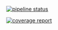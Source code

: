 [![pipeline status](https://stv.course.selab.ml/110598067/GeoProject/badges/master/pipeline.svg)](https://stv.course.selab.ml/110598067/GeoProject/commits/master)

[![coverage report](https://stv.course.selab.ml/110598067/GeoProject/badges/master/coverage.svg)](https://stv.course.selab.ml/110598067/GeoProject/commits/master)